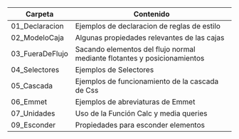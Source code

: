 
| Carpeta        | Contenido                                   |
|----------------|---------------------------------------------|
| 01_Declaracion | Ejemplos de declaracion de reglas de estilo |
| 02_ModeloCaja  | Algunas propiedades relevantes de las cajas |
| 03_FueraDeFlujo| Sacando elementos del flujo normal mediante flotantes y posicionamientos |
| 04_Selectores  | Ejemplos de Selectores                          |
| 05_Cascada     | Ejemplos de funcionamiento de la cascada de Css |
| 06_Emmet       | Ejemplos de abreviaturas de Emmet               |
| 07_Unidades    | Uso de la Función Calc y media queries          |
| 09_Esconder    | Propiedades para esconder elementos             |